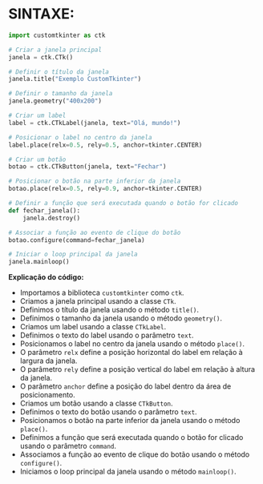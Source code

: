 # SINTAXE:
```python
import customtkinter as ctk

# Criar a janela principal
janela = ctk.CTk()

# Definir o título da janela
janela.title("Exemplo CustomTkinter")

# Definir o tamanho da janela
janela.geometry("400x200")

# Criar um label
label = ctk.CTkLabel(janela, text="Olá, mundo!")

# Posicionar o label no centro da janela
label.place(relx=0.5, rely=0.5, anchor=tkinter.CENTER)

# Criar um botão
botao = ctk.CTkButton(janela, text="Fechar")

# Posicionar o botão na parte inferior da janela
botao.place(relx=0.5, rely=0.9, anchor=tkinter.CENTER)

# Definir a função que será executada quando o botão for clicado
def fechar_janela():
    janela.destroy()

# Associar a função ao evento de clique do botão
botao.configure(command=fechar_janela)

# Iniciar o loop principal da janela
janela.mainloop()
```

**Explicação do código:**

* Importamos a biblioteca `customtkinter` como `ctk`.
* Criamos a janela principal usando a classe `CTk`.
* Definimos o título da janela usando o método `title()`.
* Definimos o tamanho da janela usando o método `geometry()`.
* Criamos um label usando a classe `CTkLabel`.
* Definimos o texto do label usando o parâmetro `text`.
* Posicionamos o label no centro da janela usando o método `place()`.
* O parâmetro `relx` define a posição horizontal do label em relação à largura da janela.
* O parâmetro `rely` define a posição vertical do label em relação à altura da janela.
* O parâmetro `anchor` define a posição do label dentro da área de posicionamento.
* Criamos um botão usando a classe `CTkButton`.
* Definimos o texto do botão usando o parâmetro `text`.
* Posicionamos o botão na parte inferior da janela usando o método `place()`.
* Definimos a função que será executada quando o botão for clicado usando o parâmetro `command`.
* Associamos a função ao evento de clique do botão usando o método `configure()`.
* Iniciamos o loop principal da janela usando o método `mainloop()`.



